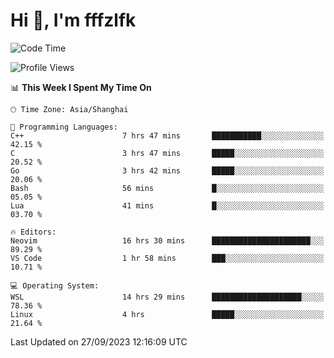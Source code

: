 # Hi 👋, I'm fffzlfk

<!--START_SECTION:waka-->
![Code Time](http://img.shields.io/badge/Code%20Time-457%20hrs-blue)

![Profile Views](http://img.shields.io/badge/Profile%20Views-0-blue)

📊 **This Week I Spent My Time On** 

```text
🕑︎ Time Zone: Asia/Shanghai

💬 Programming Languages: 
C++                      7 hrs 47 mins       ███████████░░░░░░░░░░░░░░   42.15 % 
C                        3 hrs 47 mins       █████░░░░░░░░░░░░░░░░░░░░   20.52 % 
Go                       3 hrs 42 mins       █████░░░░░░░░░░░░░░░░░░░░   20.06 % 
Bash                     56 mins             █░░░░░░░░░░░░░░░░░░░░░░░░   05.05 % 
Lua                      41 mins             █░░░░░░░░░░░░░░░░░░░░░░░░   03.70 % 

🔥 Editors: 
Neovim                   16 hrs 30 mins      ██████████████████████░░░   89.29 % 
VS Code                  1 hr 58 mins        ███░░░░░░░░░░░░░░░░░░░░░░   10.71 % 

💻 Operating System: 
WSL                      14 hrs 29 mins      ████████████████████░░░░░   78.36 % 
Linux                    4 hrs               █████░░░░░░░░░░░░░░░░░░░░   21.64 % 
```


 Last Updated on 27/09/2023 12:16:09 UTC
<!--END_SECTION:waka-->
